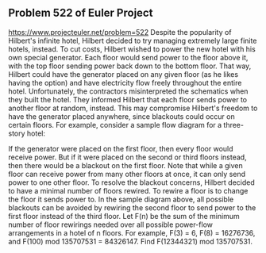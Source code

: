 ## Problem 522 of Euler Project 
https://www.projecteuler.net/problem=522
Despite the popularity of Hilbert's infinite hotel, Hilbert decided to try managing extremely large finite hotels, instead.
To cut costs, Hilbert wished to power the new hotel with his own special generator. Each floor would send power to the floor above it, with the top floor sending power back down to the bottom floor. That way, Hilbert could have the generator placed on any given floor (as he likes having the option) and have electricity flow freely throughout the entire hotel.
Unfortunately, the contractors misinterpreted the schematics when they built the hotel. They informed Hilbert that each floor sends power to another floor at random, instead. This may compromise Hilbert's freedom to have the generator placed anywhere, since blackouts could occur on certain floors.
For example, consider a sample flow diagram for a three-story hotel:

If the generator were placed on the first floor, then every floor would receive power. But if it were placed on the second or third floors instead, then there would be a blackout on the first floor. Note that while a given floor can receive power from many other floors at once, it can only send power to one other floor.
To resolve the blackout concerns, Hilbert decided to have a minimal number of floors rewired. To rewire a floor is to change the floor it sends power to. In the sample diagram above, all possible blackouts can be avoided by rewiring the second floor to send power to the first floor instead of the third floor.
Let F(n) be the sum of the minimum number of floor rewirings needed over all possible power-flow arrangements in a hotel of n floors. For example, F(3) = 6, F(8) = 16276736, and F(100) mod 135707531 = 84326147.
Find F(12344321) mod 135707531.